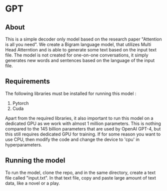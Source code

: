# GPT

## About

This is a simple decoder only model based on the research paper "Attention is all you need". We create a Bigram language model, that utilizes Multi Head Atterntion and is able to generate some text based on the input text file. The model is not created for one-on-one conversations, it simply generates new words and sentences based on the language of the input file.

## Requirements

The following libraries must be installed for running this model :

1. Pytorch
2. Cuda

Apart from the required libraries, it also important to run this model on a dedicated GPU as we work with almost 1 million parameters. This is nothing compared to the 145 billion parameters that are used by OpenAI GPT-4, but this still requires dedicated GPU for training. If for some reason you want to use CPU, then modify the code and change the device to 'cpu' in hyperparameters.

## Running the model

To run the model, clone the repo, and in the same directory, create a text file called "input.txt". In that text file, copy and paste large amount of text data, like a novel or a play.
